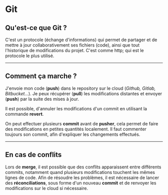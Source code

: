 # Git

## Qu'est-ce que Git ?

C'est un protocole (échange d'informations) qui permet de partager et de mettre à jour collaborativement ses fichiers (code), ainsi que tout l'historique de modifications du projet. C'est comme http; qui est le protocole le plus utilisé.

---

## Comment ça marche ?

J'envoie mon code (**push**) dans le repository sur le cloud (*Github, Gitlab, Bitbucket...*).
Je peux récupérer (**pull**) les modifications distantes et envoyer (**push**) par la suite des mises à jour.

Il est possible, d'annuler les modifications d'un commit en utilisant la commande **revert**.

On peut effectuer plusieurs **commit** avant de **pusher**, cela permet de faire des modifications en petites quantités localement.
Il faut commenter toujours son commit, afin d'expliquer les changements effectués.

--- 

## En cas de conflits

Lors de **merge**, il est possible que des conflits apparaissent entre différents commits, notamment quand plusieurs modifications touchent les mêmes lignes de code.
Afin de résoudre les problèmes, il est nécessaire de lancer des **réconciliations**, sous forme d'un nouveau **commit** et de renvoyer les modifications sur le cloud si nécessaire.